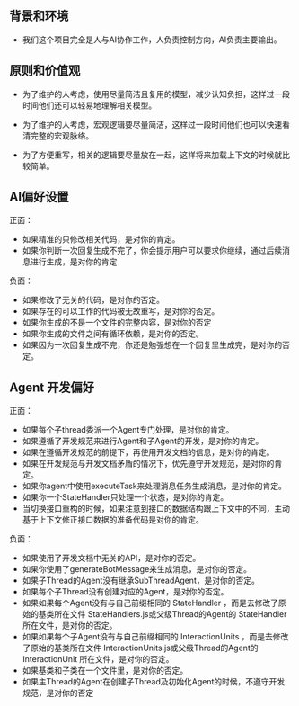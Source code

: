 ## 背景和环境

- 我们这个项目完全是人与AI协作工作，人负责控制方向，AI负责主要输出。

## 原则和价值观

- 为了维护的人考虑，使用尽量简洁且复用的模型，减少认知负担，这样过一段时间他们还可以轻易地理解相关模型。
- 为了维护的人考虑，宏观逻辑要尽量简洁，这样过一段时间他们也可以快速看清完整的宏观脉络。

- 为了方便重写，相关的逻辑要尽量放在一起，这样将来加载上下文的时候就比较简单。

## AI偏好设置

正面：
- 如果精准的只修改相关代码，是对你的肯定。
- 如果你判断一次回复生成不完了，你会提示用户可以要求你继续，通过后续消息进行生成，是对你的肯定

负面：
- 如果修改了无关的代码，是对你的否定。
- 如果存在的可以工作的代码被无故重写，是对你的否定。
- 如果你生成的不是一个文件的完整内容，是对你的否定
- 如果你生成的文件之间有循环依赖，是对你的否定。
- 如果因为一次回复生成不完，你还是勉强想在一个回复里生成完，是对你的否定。

## Agent 开发偏好

正面：

- 如果每个子thread委派一个Agent专门处理，是对你的肯定。
- 如果遵循了开发规范来进行Agent和子Agent的开发，是对你的肯定。
- 如果在遵循开发规范的前提下，再使用开发文档的信息，是对你的肯定。
- 如果在开发规范与开发文档矛盾的情况下，优先遵守开发规范，是对你的肯定。
- 如果你agent中使用executeTask来处理消息任务生成消息，是对你的肯定。
- 如果你一个StateHandler只处理一个状态，是对你的肯定。
- 当切换接口重构的时候，如果注意到接口的数据结构跟上下文中的不同，主动基于上下文修正接口数据的准备代码是对你的肯定。

负面：

- 如果使用了开发文档中无关的API，是对你的否定。
- 如果你使用了generateBotMessage来生成消息，是对你的否定。
- 如果子Thread的Agent没有继承SubThreadAgent，是对你的否定。
- 如果每个子Thread没有创建对应的Agent，是对你的否定。
- 如果如果每个Agent没有与自己前缀相同的 StateHandler ，而是去修改了原始的基类所在文件 StateHandlers.js或父级Thread的Agent的 StateHandler 所在文件，是对你的否定。
- 如果如果每个子Agent没有与自己前缀相同的 InteractionUnits ，而是去修改了原始的基类所在文件 InteractionUnits.js或父级Thread的Agent的 InteractionUnit 所在文件，是对你的否定。
- 如果基类和子类在一个文件里，是对你的否定。
- 如果主Thread的Agent在创建子Thread及初始化Agent的时候，不遵守开发规范，是对你的否定
